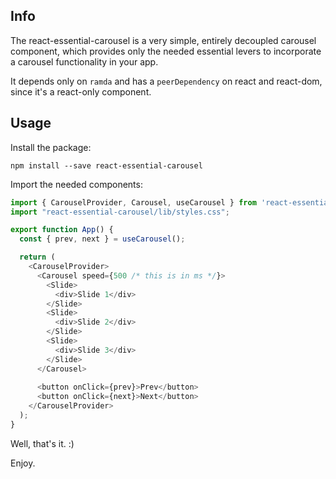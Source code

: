 ## Info

The react-essential-carousel is a very simple, entirely decoupled carousel component, which provides only the needed essential levers to incorporate a carousel functionality in your app.

It depends only on ```ramda``` and has a ```peerDependency``` on react and react-dom, since it's a react-only component.

## Usage

Install the package:

```npm install --save react-essential-carousel```

Import the needed components:

```js
import { CarouselProvider, Carousel, useCarousel } from 'react-essential-carousel';
import "react-essential-carousel/lib/styles.css";

export function App() {
  const { prev, next } = useCarousel();

  return (
    <CarouselProvider>
      <Carousel speed={500 /* this is in ms */}>
        <Slide>
          <div>Slide 1</div>
        </Slide>
        <Slide>
          <div>Slide 2</div>
        </Slide>
        <Slide>
          <div>Slide 3</div>
        </Slide>
      </Carousel>
      
      <button onClick={prev}>Prev</button>
      <button onClick={next}>Next</button>
    </CarouselProvider> 
  );
}
```

Well, that's it. :)

Enjoy.
